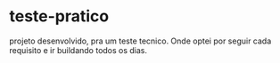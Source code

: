 # teste-pratico
projeto desenvolvido, pra um teste tecnico. Onde optei por seguir cada requisito e ir buildando todos os dias.
